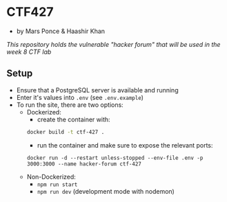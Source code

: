 # CTF427
- by Mars Ponce & Haashir Khan

_This repository holds the vulnerable "hacker forum" that will be used in the week 8 CTF lab_

## Setup

- Ensure that a PostgreSQL server is available and running
- Enter it's values into `.env` (see `.env.example`)
- To run the site, there are two options:
    - Dockerized:
        - create the container with:
        ```bash
        docker build -t ctf-427 .
        ```
        - run the container and make sure to expose the relevant ports:
        ```
        docker run -d --restart unless-stopped --env-file .env -p 3000:3000 --name hacker-forum ctf-427
        ```
    - Non-Dockerized:
        - `npm run start`
        - `npm run dev` (development mode with nodemon)
